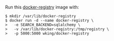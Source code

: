 Run this [docker-registry][] image with:

    $ mkdir /var/lib/docker-registry
    $ docker run -d --name docker-registry \
    >   -e SEARCH_BACKEND=sqlalchemy \
    >   -v /var/lib/docker-registry:/tmp/registry \
    >   -p 5000:5000 wking/docker-registry

[docker-registry]: https://github.com/dotcloud/docker-registry/
